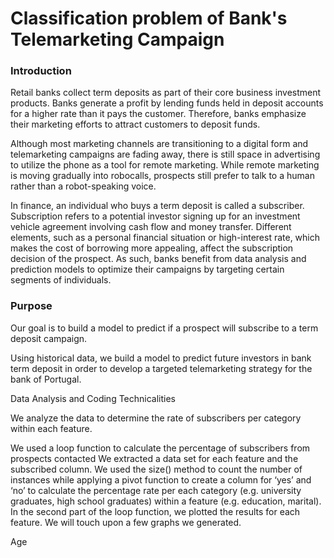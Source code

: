 # Classification problem of Bank's Telemarketing Campaign


### Introduction

Retail banks collect term deposits as part of their core business investment products. Banks generate a profit by lending funds held in deposit accounts for a higher rate than it pays the customer. Therefore, banks emphasize their marketing efforts to attract customers to deposit funds. 

Although most marketing channels are transitioning to a digital form and telemarketing campaigns are fading away, there is still space in advertising to utilize the phone as a tool for remote marketing. While remote marketing is moving gradually into robocalls, prospects still prefer to talk to a human rather than a robot-speaking voice.  

In finance, an individual who buys a term deposit is called a subscriber. Subscription refers to a potential investor signing up for an investment vehicle agreement involving cash flow and money transfer. Different elements, such as a personal financial situation or high-interest rate, which makes the cost of borrowing more appealing, affect the subscription decision of the prospect. As such, banks benefit from data analysis and prediction models to optimize their campaigns by targeting certain segments of individuals. 

### Purpose

Our goal is to build a model to predict if a prospect will subscribe to a term deposit campaign.

Using historical data,  we build a model to predict future investors in bank term deposit in order to develop a targeted telemarketing strategy for the bank of Portugal. 

Data Analysis and Coding Technicalities 

We analyze the data to determine the rate of subscribers per category within each feature. 

We used a loop function to calculate the percentage of subscribers from prospects contacted  We extracted a data set for each feature and the subscribed column. We used the size() method to count the number of instances while  applying a pivot function to create a column for ‘yes’ and ‘no’ to calculate the percentage rate per each category (e.g. university graduates, high school graduates) within a feature (e.g. education, marital). In the second part of the loop function, we plotted the results for each feature. We will touch upon a few graphs we generated. 



Age



